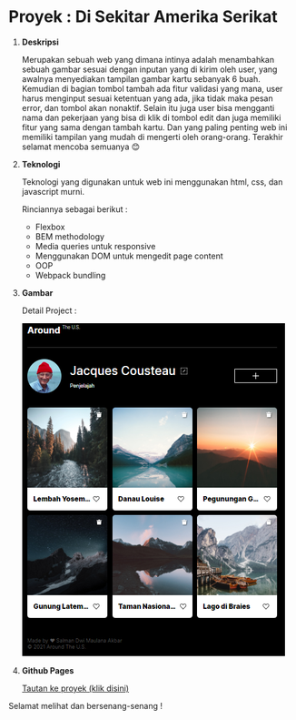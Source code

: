 # Proyek : Di Sekitar Amerika Serikat

1. **Deskripsi**

   Merupakan sebuah web yang dimana intinya adalah menambahkan sebuah gambar sesuai dengan inputan yang di kirim oleh user, yang awalnya menyediakan tampilan gambar kartu sebanyak 6 buah. Kemudian di bagian tombol tambah ada fitur validasi yang mana, user harus menginput sesuai ketentuan yang ada, jika tidak maka pesan error, dan tombol akan nonaktif. Selain itu juga user bisa mengganti nama dan pekerjaan yang bisa di klik di tombol edit dan juga memiliki fitur yang sama dengan tambah kartu. Dan yang paling penting web ini memiliki tampilan yang mudah di mengerti oleh orang-orang. Terakhir selamat mencoba semuanya 😊

2. **Teknologi**

   Teknologi yang digunakan untuk web ini menggunakan html, css, dan javascript murni.

   Rinciannya sebagai berikut :

   - Flexbox
   - BEM methodology
   - Media queries untuk responsive
   - Menggunakan DOM untuk mengedit page content
   - OOP
   - Webpack bundling

3. **Gambar**

   Detail Project :

   ![alt text](images/project/detailProject.PNG 'Screenshot Project')

4. **Github Pages**

   [Tautan ke proyek (klik disini)](https://salmandma.github.io/web_project_4_id_salmandma)

Selamat melihat dan bersenang-senang !
